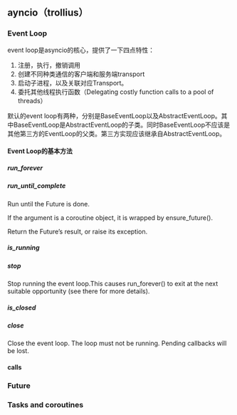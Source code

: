 ## ayncio（trollius）

### Event Loop
event loop是asyncio的核心，提供了一下四点特性：
1. 注册，执行，撤销调用
2. 创建不同种类通信的客户端和服务端transport
3. 启动子进程，以及关联对应Transport。
4. 委托其他线程执行函数（Delegating costly function calls to a pool of threads）

默认的event loop有两种，分别是BaseEventLoop以及AbstractEventLoop。其中BaseEventLoop是AbstractEventLoop的子类。同时BaseEventLoop不应该是其他第三方的EventLoop的父类。第三方实现应该继承自AbstractEventLoop。

#### Event Loop的基本方法

##### run_forever
##### run_until_complete

Run until the Future is done.

If the argument is a coroutine object, it is wrapped by ensure_future().

Return the Future’s result, or raise its exception.

##### is_running
##### stop

Stop running the event loop.This causes run_forever() to exit at the next suitable opportunity (see there for more details).
##### is_closed
##### close

Close the event loop. The loop must not be running. Pending callbacks will be lost.
#### calls

### Future

### Tasks and coroutines

